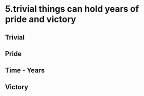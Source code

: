 # 5.trivial things can hold years of pride and victory

## Trivial

## Pride

## Time - Years

## Victory
